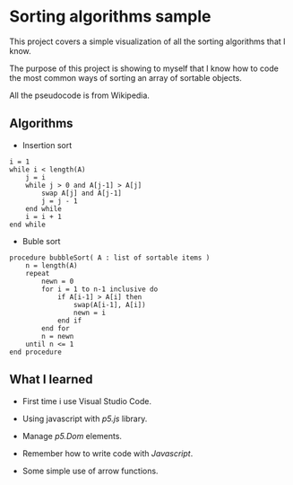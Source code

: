 # Sorting algorithms sample

This project covers a simple visualization of all the sorting algorithms that I know.

The purpose of this project is showing to myself that I know how to code the most common ways of sorting an array of sortable objects.

All the pseudocode is from Wikipedia.

## Algorithms

* Insertion sort

```
i = 1
while i < length(A)
    j = i
    while j > 0 and A[j-1] > A[j]
        swap A[j] and A[j-1]
        j = j - 1
    end while
    i = i + 1
end while
```

* Buble sort

```
procedure bubbleSort( A : list of sortable items )
    n = length(A)
    repeat
        newn = 0
        for i = 1 to n-1 inclusive do
            if A[i-1] > A[i] then
                swap(A[i-1], A[i])
                newn = i
            end if
        end for
        n = newn
    until n <= 1
end procedure
```

## What I learned

* First time i use Visual Studio Code.

* Using javascript with *p5.js* library.

* Manage *p5.Dom* elements.

* Remember how to write code with *Javascript*.

* Some simple use of arrow functions.